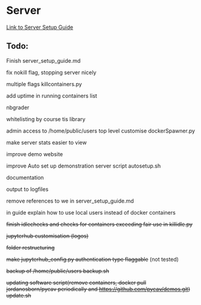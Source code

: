 # Server

[Link to Server Setup Guide](https://github.com/PyCav/Server/blob/master/server_setup_guide.md)


## Todo:

Finish server_setup_guide.md

fix nokill flag, stopping server nicely 

multiple flags killcontainers.py

add uptime in running containers list

nbgrader

whitelisting by course tis library

admin access to /home/public/users top level customise dockerSpawner.py

make server stats easier to view

improve demo website

improve Auto set up demonstration server script autosetup.sh

documentation

output to logfiles

remove references to we in server_setup_guide.md

in guide explain how to use local users instead of docker containers

~~finish idlechecks and checks for containers exceeding fair use in killidle.py~~

~~jupyterhub customisation (logos)~~

~~folder restructuring~~

~~make jupyterhub_config.py authentication type flaggable~~ (not tested)

~~backup of /home/public/users backup.sh~~

~~updating software script(remove containers, docker pull jordanosborn/pycav periodically and https://github.com/pycav/demos.git) update.sh~~




